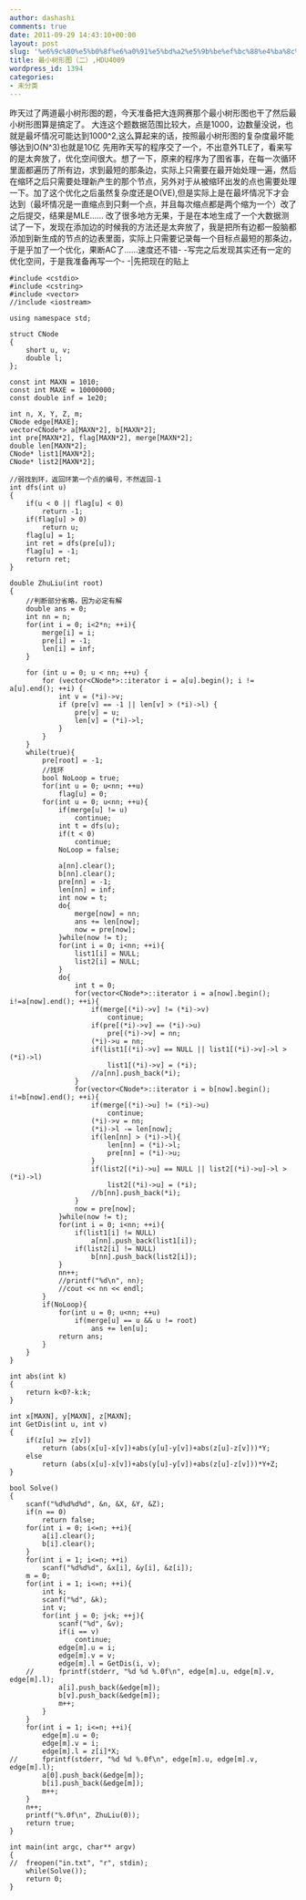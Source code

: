 ```yaml
---
author: dashashi
comments: true
date: 2011-09-29 14:43:10+00:00
layout: post
slug: '%e6%9c%80%e5%b0%8f%e6%a0%91%e5%bd%a2%e5%9b%be%ef%bc%88%e4%ba%8c%ef%bc%89hdu4009'
title: 最小树形图（二）,HDU4009
wordpress_id: 1394
categories:
- 未分类
---
```


昨天过了两道最小树形图的题，今天准备把大连网赛那个最小树形图也干了然后最小树形图算是搞定了。
大连这个题数据范围比较大，点是1000，边数量没说，也就是最坏情况可能达到1000^2,这么算起来的话，按照最小树形图的复杂度最坏能够达到O(N^3)也就是10亿<!-- more -->
先用昨天写的程序交了一个，不出意外TLE了，看来写的是太奔放了，优化空间很大。想了一下，原来的程序为了图省事，在每一次循环里面都遍历了所有边，求到最短的那条边，实际上只需要在最开始处理一遍，然后在缩环之后只需要处理新产生的那个节点，另外对于从被缩环出发的点也需要处理一下。加了这个优化之后虽然复杂度还是O(VE),但是实际上是在最坏情况下才会达到（最坏情况是一直缩点到只剩一个点，并且每次缩点都是两个缩为一个）改了之后提交，结果是MLE……
改了很多地方无果，于是在本地生成了一个大数据测试了一下，发现在添加边的时候我的方法还是太奔放了，我是把所有边都一股脑都添加到新生成的节点的边表里面，实际上只需要记录每一个目标点最短的那条边，于是乎加了一个优化，果断AC了……速度还不错- -写完之后发现其实还有一定的优化空间，于是我准备再写一个- -|先把现在的贴上

    
    #include <cstdio>
    #include <cstring>
    #include <vector>
    //include <iostream>
    
    using namespace std;
    
    struct CNode
    {
    	short u, v;
    	double l;
    };
    
    const int MAXN = 1010;
    const int MAXE = 10000000;
    const double inf = 1e20;
    
    int n, X, Y, Z, m;
    CNode edge[MAXE];
    vector<CNode*> a[MAXN*2], b[MAXN*2];
    int pre[MAXN*2], flag[MAXN*2], merge[MAXN*2];
    double len[MAXN*2];
    CNode* list1[MAXN*2];
    CNode* list2[MAXN*2];
    
    //弱找到环，返回环第一个点的编号，不然返回-1
    int dfs(int u)
    {
    	if(u < 0 || flag[u] < 0)
    		return -1;
    	if(flag[u] > 0)
    		return u;
    	flag[u] = 1;
    	int ret = dfs(pre[u]);
    	flag[u] = -1;
    	return ret;
    }
    
    double ZhuLiu(int root)
    {
    	//判断部分省略，因为必定有解
    	double ans = 0;
    	int nn = n;
    	for(int i = 0; i<2*n; ++i){
    		merge[i] = i;
    		pre[i] = -1;
    		len[i] = inf;
    	}
    
    	for (int u = 0; u < nn; ++u) {
    		for (vector<CNode*>::iterator i = a[u].begin(); i != a[u].end(); ++i) {
    			int v = (*i)->v;
    			if (pre[v] == -1 || len[v] > (*i)->l) {
    				pre[v] = u;
    				len[v] = (*i)->l;
    			}
    		}
    	}
    	while(true){
    		pre[root] = -1;
    		//找环
    		bool NoLoop = true;
    		for(int u = 0; u<nn; ++u)
    			flag[u] = 0;
    		for(int u = 0; u<nn; ++u){
    			if(merge[u] != u)
    				continue;
    			int t = dfs(u);
    			if(t < 0)
    				continue;
    			NoLoop = false;
    
    			a[nn].clear();
    			b[nn].clear();
    			pre[nn] = -1;
    			len[nn] = inf;
    			int now = t;
    			do{
    				merge[now] = nn;
    				ans += len[now];
    				now = pre[now];
    			}while(now != t);
    			for(int i = 0; i<nn; ++i){
    				list1[i] = NULL;
    				list2[i] = NULL;
    			}
    			do{
    				int t = 0;
    				for(vector<CNode*>::iterator i = a[now].begin(); i!=a[now].end(); ++i){
    					if(merge[(*i)->v] != (*i)->v)
    						continue;
    					if(pre[(*i)->v] == (*i)->u)
    						pre[(*i)->v] = nn;
    					(*i)->u = nn;
    					if(list1[(*i)->v] == NULL || list1[(*i)->v]->l > (*i)->l)
    						list1[(*i)->v] = (*i);
    					//a[nn].push_back(*i);
    				}
    				for(vector<CNode*>::iterator i = b[now].begin(); i!=b[now].end(); ++i){
    					if(merge[(*i)->u] != (*i)->u)
    						continue;
    					(*i)->v = nn;
    					(*i)->l -= len[now];
    					if(len[nn] > (*i)->l){
    						len[nn] = (*i)->l;
    						pre[nn] = (*i)->u;
    					}
    					if(list2[(*i)->u] == NULL || list2[(*i)->u]->l > (*i)->l)
    						list2[(*i)->u] = (*i);
    					//b[nn].push_back(*i);
    				}
    				now = pre[now];
    			}while(now != t);
    			for(int i = 0; i<nn; ++i){
    				if(list1[i] != NULL)
    					a[nn].push_back(list1[i]);
    				if(list2[i] != NULL)
    					b[nn].push_back(list2[i]);
    			}
    			nn++;
    			//printf("%d\n", nn);
    			//cout << nn << endl;
    		}
    		if(NoLoop){
    			for(int u = 0; u<nn; ++u)
    				if(merge[u] == u && u != root)
    					ans += len[u];
    			return ans;
    		}
    	}
    }
    
    int abs(int k)
    {
    	return k<0?-k:k;
    }
    
    int x[MAXN], y[MAXN], z[MAXN];
    int GetDis(int u, int v)
    {
    	if(z[u] >= z[v])
    		return (abs(x[u]-x[v])+abs(y[u]-y[v])+abs(z[u]-z[v]))*Y;
    	else
    		return (abs(x[u]-x[v])+abs(y[u]-y[v])+abs(z[u]-z[v]))*Y+Z;
    }
    
    bool Solve()
    {
    	scanf("%d%d%d%d", &n, &X, &Y, &Z);
    	if(n == 0)
    		return false;
    	for(int i = 0; i<=n; ++i){
    		a[i].clear();
    		b[i].clear();
    	}
    	for(int i = 1; i<=n; ++i)
    		scanf("%d%d%d", &x[i], &y[i], &z[i]);
    	m = 0;
    	for(int i = 1; i<=n; ++i){
    		int k;
    		scanf("%d", &k);
    		int v;
    		for(int j = 0; j<k; ++j){
    			scanf("%d", &v);
    			if(i == v)
    				continue;
    			edge[m].u = i;
    			edge[m].v = v;
    			edge[m].l = GetDis(i, v);
    	//		fprintf(stderr, "%d %d %.0f\n", edge[m].u, edge[m].v, edge[m].l);
    			a[i].push_back(&edge[m]);
    			b[v].push_back(&edge[m]);
    			m++;
    		}
    	}
    	for(int i = 1; i<=n; ++i){
    		edge[m].u = 0;
    		edge[m].v = i;
    		edge[m].l = z[i]*X;
    //		fprintf(stderr, "%d %d %.0f\n", edge[m].u, edge[m].v, edge[m].l);
    		a[0].push_back(&edge[m]);
    		b[i].push_back(&edge[m]);
    		m++;
    	}
    	n++;
    	printf("%.0f\n", ZhuLiu(0));
    	return true;
    }
    
    int main(int argc, char** argv)
    {
    //	freopen("in.txt", "r", stdin);
    	while(Solve());
    	return 0;
    }
